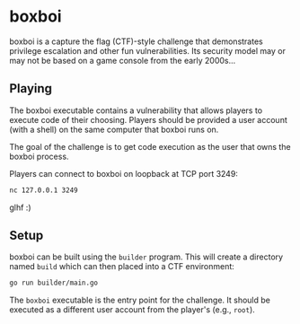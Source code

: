 # boxboi

boxboi is a capture the flag (CTF)-style challenge that demonstrates
privilege escalation and other fun vulnerabilities. Its security model
may or may not be based on a game console from the early 2000s...

## Playing

The boxboi executable contains a vulnerability that allows players to
execute code of their choosing. Players should be provided a user
account (with a shell) on the same computer that boxboi runs on.

The goal of the challenge is to get code execution as the user that
owns the boxboi process.

Players can connect to boxboi on loopback at TCP port 3249:

```sh
nc 127.0.0.1 3249
```

glhf :)

## Setup

boxboi can be built using the `builder` program. This will create a directory
named `build` which can then placed into a CTF environment:

```sh
go run builder/main.go
```

The `boxboi` executable is the entry point for the challenge. It should be
executed as a different user account from the player's (e.g., `root`).
